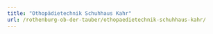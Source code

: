 ```yaml
---
title: "Othopädietechnik Schuhhaus Kahr"
url: /rothenburg-ob-der-tauber/othopaedietechnik-schuhhaus-kahr/
---
```

